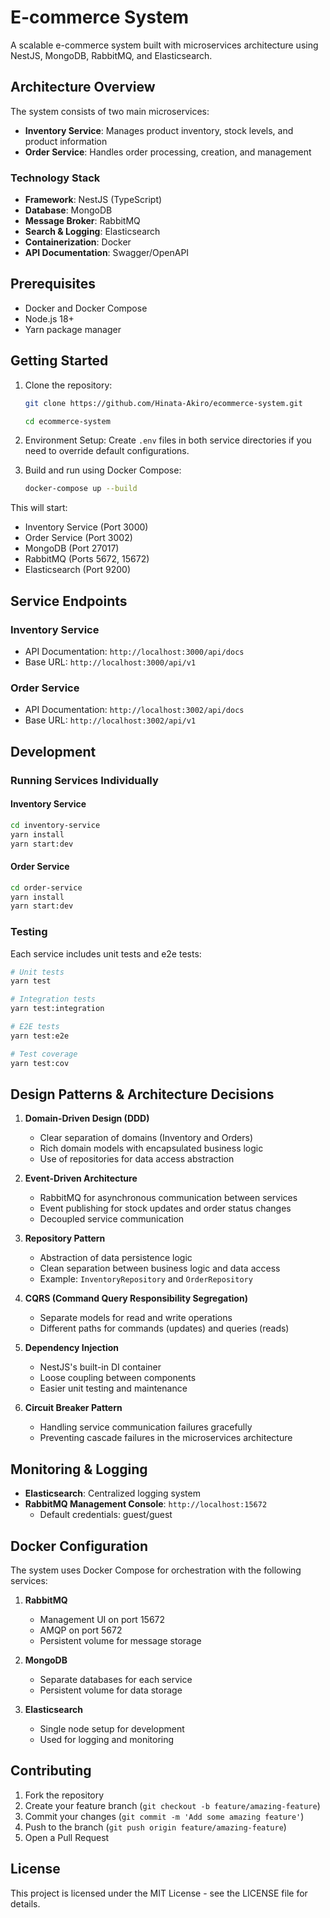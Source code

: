 # E-commerce System

A scalable e-commerce system built with microservices architecture using NestJS, MongoDB, RabbitMQ, and Elasticsearch.

## Architecture Overview

The system consists of two main microservices:

- **Inventory Service**: Manages product inventory, stock levels, and product information
- **Order Service**: Handles order processing, creation, and management

### Technology Stack

- **Framework**: NestJS (TypeScript)
- **Database**: MongoDB
- **Message Broker**: RabbitMQ
- **Search & Logging**: Elasticsearch
- **Containerization**: Docker
- **API Documentation**: Swagger/OpenAPI

## Prerequisites

- Docker and Docker Compose
- Node.js 18+
- Yarn package manager

## Getting Started

1. Clone the repository:
   ```bash
   git clone https://github.com/Hinata-Akiro/ecommerce-system.git

   cd ecommerce-system
   ```

2. Environment Setup:
   Create `.env` files in both service directories if you need to override default configurations.

3. Build and run using Docker Compose:
   ```bash
   docker-compose up --build
   ```

This will start:
- Inventory Service (Port 3000)
- Order Service (Port 3002)
- MongoDB (Port 27017)
- RabbitMQ (Ports 5672, 15672)
- Elasticsearch (Port 9200)

## Service Endpoints

### Inventory Service
- API Documentation: `http://localhost:3000/api/docs`
- Base URL: `http://localhost:3000/api/v1`

### Order Service
- API Documentation: `http://localhost:3002/api/docs`
- Base URL: `http://localhost:3002/api/v1`

## Development

### Running Services Individually

#### Inventory Service
```bash
cd inventory-service
yarn install
yarn start:dev
```

#### Order Service
```bash
cd order-service
yarn install
yarn start:dev
```

### Testing

Each service includes unit tests and e2e tests:

```bash
# Unit tests
yarn test

# Integration tests
yarn test:integration

# E2E tests
yarn test:e2e

# Test coverage
yarn test:cov
```

## Design Patterns & Architecture Decisions

1. **Domain-Driven Design (DDD)**
   - Clear separation of domains (Inventory and Orders)
   - Rich domain models with encapsulated business logic
   - Use of repositories for data access abstraction

2. **Event-Driven Architecture**
   - RabbitMQ for asynchronous communication between services
   - Event publishing for stock updates and order status changes
   - Decoupled service communication

3. **Repository Pattern**
   - Abstraction of data persistence logic
   - Clean separation between business logic and data access
   - Example: `InventoryRepository` and `OrderRepository`

4. **CQRS (Command Query Responsibility Segregation)**
   - Separate models for read and write operations
   - Different paths for commands (updates) and queries (reads)

5. **Dependency Injection**
   - NestJS's built-in DI container
   - Loose coupling between components
   - Easier unit testing and maintenance

6. **Circuit Breaker Pattern**
   - Handling service communication failures gracefully
   - Preventing cascade failures in the microservices architecture

## Monitoring & Logging

- **Elasticsearch**: Centralized logging system
- **RabbitMQ Management Console**: `http://localhost:15672`
  - Default credentials: guest/guest

## Docker Configuration

The system uses Docker Compose for orchestration with the following services:

1. **RabbitMQ**
   - Management UI on port 15672
   - AMQP on port 5672
   - Persistent volume for message storage

2. **MongoDB**
   - Separate databases for each service
   - Persistent volume for data storage

3. **Elasticsearch**
   - Single node setup for development
   - Used for logging and monitoring

## Contributing

1. Fork the repository
2. Create your feature branch (`git checkout -b feature/amazing-feature`)
3. Commit your changes (`git commit -m 'Add some amazing feature'`)
4. Push to the branch (`git push origin feature/amazing-feature`)
5. Open a Pull Request

## License

This project is licensed under the MIT License - see the LICENSE file for details.
```



